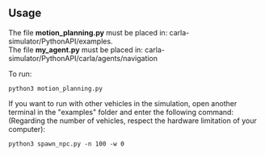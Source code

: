 ## Usage

The file **motion_planning.py** must be placed in: carla-simulator/PythonAPI/examples. <br>
The file **my_agent.py** must be placed in: carla-simulator/PythonAPI/carla/agents/navigation

To run:

```
python3 motion_planning.py
```

If you want to run with other vehicles in the simulation, open another terminal in the "examples" folder and enter the following command:
(Regarding the number of vehicles, respect the hardware limitation of your computer):

```
python3 spawn_npc.py -n 100 -w 0
```
